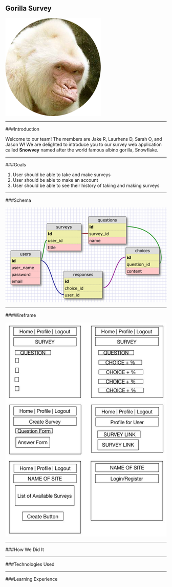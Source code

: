 ## Gorilla Survey

![gorilla](imgs/survey_gorilla.png)

---

###Introduction

Welcome to our team! The members are Jake R, Laurhens D, Sarah O, and Jason W! We are delighted to introduce you to our survey web application called **Snowvey** named after the world famous albino gorilla, Snowflake.

---


###Goals

1. User should be able to take and make surveys
2. User should be able to make an account
3. User should be able to see their history of taking and making surveys

---

###Schema

![schema](imgs/schema_gorilla.png)

---

###Wireframe

![wireframe](imgs/gorilla_wireframe.jpg)

---

###How We Did It

---

###Technologies Used

---

###Learning Experience

